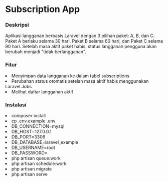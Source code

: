<h1>Subscription App</h1>
<h3>Deskripsi</h3>
<p>Aplikasi langganan berbasis Laravel dengan 3 pilihan paket: A, B, dan C. Paket A berlaku selama 30 hari, Paket B selama 60 hari, dan Paket C selama 90 hari. Setelah masa aktif paket habis, status langganan pengguna akan berubah menjadi "tidak berlangganan".</p>
<h3>Fitur</h3>
<li>Menyimpan data langganan ke dalam tabel subscriptions</li>
<li>Perubahan status otomatis setelah masa aktif habis menggunakan Laravel Jobs</li>
<li>Melihat daftar langganan aktif</li>
<h3>Instalasi</h3>
<li>composer install</li>
<li>cp .env.example .env</li>
<li>DB_CONNECTION=mysql</li>
<li>DB_HOST=127.0.0.1</li>
<li>DB_PORT=3306</li>
<li>DB_DATABASE=laravel_example</li>
<li>DB_USERNAME=root</li>
<li>DB_PASSWORD=</li>
<li>php artisan queue:work</li>
<li>php artisan schedule:work</li>
<li>php artisan migrate</li>
<li>php artisan serve</li>

